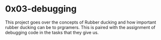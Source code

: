 # 0x03-debugging

This project goes over the concepts of Rubber ducking and how important
rubber ducking can be to prgramers. This is paired with the assignment of 
debugging code in the tasks that they give us.